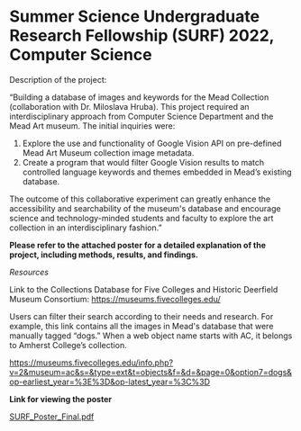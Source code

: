 # Summer Science Undergraduate Research Fellowship (SURF) 2022, Computer Science

Description of the project: 

“Building a database of images and keywords for the Mead Collection (collaboration with Dr. Miloslava Hruba). This project required an interdisciplinary approach from Computer Science Department and the Mead Art museum. The initial inquiries were: 
1. Explore the use and functionality of Google Vision API on pre-defined Mead Art Museum collection image metadata. 
2. Create a program that would filter Google Vision results to match controlled language keywords and themes embedded in Mead’s existing database.

The outcome of this collaborative experiment can greatly enhance the accessibility and searchability of the museum's database and encourage science and technology-minded students and faculty to explore the art collection in an interdisciplinary fashion.”

**Please refer to the attached poster for a detailed explanation of the project, including methods, results, and findings.**

*Resources*

Link to the Collections Database for Five Colleges and Historic Deerfield Museum Consortium: https://museums.fivecolleges.edu/

Users can filter their search according to their needs and research. For example, this link contains all the images in Mead's database that were manually tagged “dogs.” When a web object name starts with AC, it belongs to Amherst College’s collection. 

https://museums.fivecolleges.edu/info.php?v=2&museum=ac&s=&type=ext&t=objects&f=&d=&page=0&option7=dogs&op-earliest_year=%3E%3D&op-latest_year=%3C%3D


**Link for viewing the poster**

 [SURF_Poster_Final.pdf](https://github.com/ReihanehIranManesh/SURF2022/files/9470889/SURF_Poster_Final.pdf)
